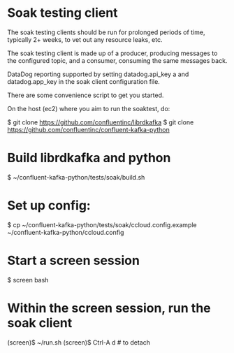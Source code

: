 # Soak testing client

The soak testing clients should be run for prolonged periods
of time, typically 2+ weeks, to vet out any resource leaks, etc.

The soak testing client is made up of a producer, producing messages to
the configured topic, and a consumer, consuming the same messages back.

DataDog reporting supported by setting datadog.api_key a and datadog.app_key
in the soak client configuration file.


There are some convenience script to get you started.

On the host (ec2) where you aim to run the soaktest, do:

$ git clone https://github.com/confluentinc/librdkafka
$ git clone https://github.com/confluentinc/confluent-kafka-python

# Build librdkafka and python
$ ~/confluent-kafka-python/tests/soak/build.sh <librdkafka-version> <cfl-python-version>

# Set up config:
$ cp ~/confluent-kafka-python/tests/soak/ccloud.config.example ~/confluent-kafka-python/ccloud.config

# Start a screen session
$ screen bash

# Within the screen session, run the soak client
(screen)$ ~/run.sh
(screen)$ Ctrl-A d  # to detach
